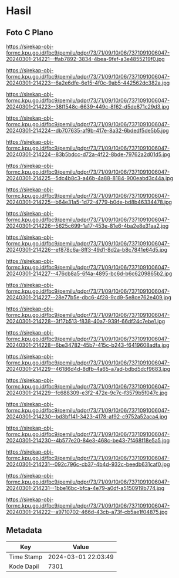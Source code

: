 # Hasil

## Foto C Plano

https://sirekap-obj-formc.kpu.go.id/fbc9/pemilu/pdpr/73/71/09/10/06/7371091006047-20240301-214221--ffab7892-3834-4bea-9fef-a3e4855219f0.jpg

https://sirekap-obj-formc.kpu.go.id/fbc9/pemilu/pdpr/73/71/09/10/06/7371091006047-20240301-214223--6a2e6dfe-6e15-4f0c-9ab5-442562dc382a.jpg

https://sirekap-obj-formc.kpu.go.id/fbc9/pemilu/pdpr/73/71/09/10/06/7371091006047-20240301-214223--38ff548c-6639-449c-8f62-d5de871c29d3.jpg

https://sirekap-obj-formc.kpu.go.id/fbc9/pemilu/pdpr/73/71/09/10/06/7371091006047-20240301-214224--db707635-af9b-417e-8a32-6bdedf5de5b5.jpg

https://sirekap-obj-formc.kpu.go.id/fbc9/pemilu/pdpr/73/71/09/10/06/7371091006047-20240301-214224--83b5bdcc-d72a-4f22-8bde-79762a2d01d5.jpg

https://sirekap-obj-formc.kpu.go.id/fbc9/pemilu/pdpr/73/71/09/10/06/7371091006047-20240301-214225--5dc4b8c3-a46b-4a88-8184-900eabd3c44a.jpg

https://sirekap-obj-formc.kpu.go.id/fbc9/pemilu/pdpr/73/71/09/10/06/7371091006047-20240301-214225--b64e31a5-1d72-4779-b0de-bd8b46334478.jpg

https://sirekap-obj-formc.kpu.go.id/fbc9/pemilu/pdpr/73/71/09/10/06/7371091006047-20240301-214226--5625c699-1a17-453e-81e6-4ba2e8e31aa2.jpg

https://sirekap-obj-formc.kpu.go.id/fbc9/pemilu/pdpr/73/71/09/10/06/7371091006047-20240301-214226--ef878c6a-8ff3-49d1-8d2a-b8c7841e64d5.jpg

https://sirekap-obj-formc.kpu.go.id/fbc9/pemilu/pdpr/73/71/09/10/06/7371091006047-20240301-214227--476cb8a5-6f4a-4895-bc6d-b6c6209865b2.jpg

https://sirekap-obj-formc.kpu.go.id/fbc9/pemilu/pdpr/73/71/09/10/06/7371091006047-20240301-214227--28e77b5e-dbc6-4f28-9cd9-5e8ce762e409.jpg

https://sirekap-obj-formc.kpu.go.id/fbc9/pemilu/pdpr/73/71/09/10/06/7371091006047-20240301-214228--3f17b513-f838-40a7-939f-66df24c7ebe1.jpg

https://sirekap-obj-formc.kpu.go.id/fbc9/pemilu/pdpr/73/71/09/10/06/7371091006047-20240301-214228--6be34782-45b7-415c-b243-f6419608adfa.jpg

https://sirekap-obj-formc.kpu.go.id/fbc9/pemilu/pdpr/73/71/09/10/06/7371091006047-20240301-214229--46186d4d-8dfb-4a65-a7ad-bdbd5dcf9683.jpg

https://sirekap-obj-formc.kpu.go.id/fbc9/pemilu/pdpr/73/71/09/10/06/7371091006047-20240301-214229--fc688309-e3f2-472e-9c7c-f3579b5f047c.jpg

https://sirekap-obj-formc.kpu.go.id/fbc9/pemilu/pdpr/73/71/09/10/06/7371091006047-20240301-214230--bd3bf141-3423-4178-af92-c9752a52aca4.jpg

https://sirekap-obj-formc.kpu.go.id/fbc9/pemilu/pdpr/73/71/09/10/06/7371091006047-20240301-214230--4b577e20-84e3-468c-be43-7f468f18e5a5.jpg

https://sirekap-obj-formc.kpu.go.id/fbc9/pemilu/pdpr/73/71/09/10/06/7371091006047-20240301-214231--092c796c-cb37-4b4d-932c-beedb631caf0.jpg

https://sirekap-obj-formc.kpu.go.id/fbc9/pemilu/pdpr/73/71/09/10/06/7371091006047-20240301-214231--1bbe16bc-bfca-4e79-a0df-a5150919b774.jpg

https://sirekap-obj-formc.kpu.go.id/fbc9/pemilu/pdpr/73/71/09/10/06/7371091006047-20240301-214222--a9710702-466d-43cb-a73f-cb5ae1f04875.jpg


## Metadata

| Key        | Value               |
| ---------- | ------------------- |
| Time Stamp | 2024-03-01 22:03:49 |
| Kode Dapil | 7301                |



